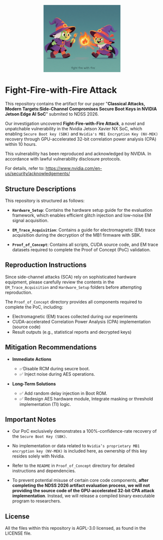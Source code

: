 <div align="center">
  <img src="./Logo.png" width="50%" />
</div>

# Fight-Fire-with-Fire Attack
This repository contains the artifact for our paper "**Classical Attacks, Modern Targets:Side-Channel Compromises Secure Boot Keys in NVIDIA Jetson Edge AI SoC**" submited to NDSS 2026.

Our investigation uncovered **Fight-Fire-with-Fire Attack**, a novel and unpatchable vulnerability in the Nvidia Jetson Xavier NX SoC, which enabling `Secure Boot key (SBK)` and `Nvidia's MB1 Encryption Key (NV-MEK)` recovery through GPU-accelerated 32-bit correlation power analysis (CPA) within 10 hours.

This vulnerability has been reproduced and acknowledged by NVIDIA. In accordance with lawful vulnerability disclosure protocols. 

For details, refer to: <https://www.nvidia.com/en-us/security/acknowledgements/>

## Structure Descriptions
This repository is structured as follows:

- **`Hardware_Setup`**: Contains the hardware setup guide for the evaluation framework, which enables efficient glitch injection and low-noise EM signal acquisition.

- **`EM_Trace_Acquisition`**: Contains a guide for electromagnetic (EM) trace acquisition during the decryption of the MB1 firmware with SBK.

- **`Proof_of_Concept`**: Contains all scripts, CUDA source code, and EM trace datasets required to complete the Proof of Concept (PoC) validation.

## Reproduction Instructions
Since side-channel attacks (SCA) rely on sophisticated hardware equipment, please carefully review the contents in the `EM_Trace_Acquisition` and `Hardware_Setup` folders before attempting reproduction.

The `Proof_of_Concept` directory provides all components required to complete the PoC, including:

- Electromagnetic (EM) traces collected during our experiments
- CUDA-accelerated Correlation Power Analysis (CPA) implementation (source code)
- Result outputs (e.g., statistical reports and decrypted keys)

## Mitigation Recommendations
- **Immediate Actions**
  - ✅Disable RCM during seucre boot.
  - ✅ Inject noise during AES operations.

- **Long-Term Solutions**
  - ✅ Add random delay injection in Boot ROM. 
  - ✅ Redesign AES hardware module, Integrate masking or threshold implementation (TI) logic.

## Important Notes
- Our PoC exclusively demonstrates a 100%-confidence-rate recovery of the `Secure Boot Key (SBK)`.
  
- No implementation or data related to `Nvidia’s proprietary MB1 encryption key (NV-MEK)` is included here, as ownership of this key resides solely with Nvidia.
  
- Refer to the `README` in `Proof_of_Concept` directory for detailed instructions and dependencies.
  
- To prevent potential misuse of certain core code components, **after completing the NDSS 2026 artifact evaluation process, we will not providing the source code of the GPU-accelerated 32-bit CPA attack implementation**. Instead, we will release a compiled binary executable program to researchers.

## License
All the files within this repository is AGPL-3.0 licensed, as found in the LICENSE file.
